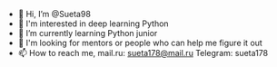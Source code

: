 - 👋 Hi, I’m @Sueta98
- 👀 I'm interested in deep learning Python
- 🌱 I’m currently learning Python junior
- 💞️ I'm looking for mentors or people who can help me figure it out
- 📫 How to reach me, mail.ru: sueta178@mail.ru Telegram: sueta178
  
